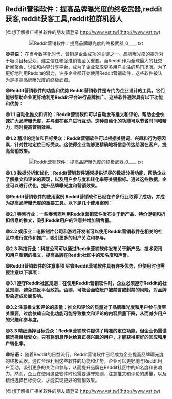 ## **Reddit营销软件：提高品牌曝光度的终极武器,reddit获客,reddit获客工具,reddit拉群机器人**

[😍想了解推广相关软件的朋友请登录 http://www.vst.tw](http://www.vst.tw)

 <center><img src="https://vst.tw/MP4/tuiguang/png/2.png" alt="Reddit营销软件：提高品牌曝光度的终极武器_0____.txt"></center>

**😄导语：**
在当今数字化时代，营销是企业成功的关键之一。品牌曝光度的提升对于吸引目标受众、建立信任和促进销售至关重要。而Reddit作为全球最大的社交新闻聚合、讨论和内容分享平台，成为了企业获取更多用户关注的热门场所。为了更好地利用Reddit的潜力，许多企业都开始使用Reddit营销软件，这些软件被认为是提高品牌曝光度的终极武器。

**😄Reddit营销软件的功能和优势 Reddit营销软件是专门为企业设计的工具，它们能够帮助企业更好地利用Reddit平台进行品牌推广。这些软件通常具有以下功能和优势：**

**😄1.1 自动化推文和评论：Reddit营销软件可以自动发布推文和评论，帮助企业快速扩大品牌曝光度，并与潜在客户进行互动。这种自动化的功能可以节省时间和精力，同时提高营销效率。**

**😄1.2 精准的定位和目标受众：Reddit营销软件可以根据关键词、兴趣和行为等因素，针对性地定位目标受众。这使得企业能够更精确地将信息传达给潜在客户，提高营销效果。**

 <center><img src="https://vst.tw/MP4/tuiguang/png/4.png" alt="Reddit营销软件：提高品牌曝光度的终极武器_0____.txt"></center>

**😄1.3 数据分析和优化：Reddit营销软件通常提供详尽的数据分析功能，帮助企业了解推文和评论的表现，以及用户参与度和转化率等关键指标。通过这些数据，企业可以进行优化，提升品牌曝光度和营销效果。**

**😄Reddit营销软件的使用案例 Reddit营销软件已经在许多行业取得了成功，并成为提高品牌曝光度的重要工具。以下是几个使用案例：**

**😄2.1 零售行业：一些零售商利用Reddit营销软件发布关于新产品、特价促销和折扣信息的推文，吸引Reddit用户的注意并增加销售量。**

**😄2.2 娱乐业：电影制片公司和游戏开发者可以使用Reddit营销软件在相关的社区中进行宣传和推广，吸引更多的用户关注和参与。**

**😄2.3 科技行业：科技公司可以通过Reddit营销软件发布关于新产品、技术资讯和用户案例的推文，提高品牌在Reddit社区中的知名度和声誉。**

**😄Reddit营销软件的注意事项 尽管Reddit营销软件具有许多优势，但使用时也需要注意以下事项：**

**😄3.1 遵守Reddit社区规则：在使用Reddit营销软件时，企业必须遵守Reddit的社区规则，避免违反平台政策。否则，可能会面临账户被禁言或封禁的风险，对品牌形象造成负面影响。**

**😄3.2 注意推文和评论的质量：推文和评论的质量对于品牌曝光度和用户参与度至关重要。过度依赖自动化功能可能导致推文和评论的内容质量下降，从而减少用户的兴趣和参与度。**

**😄3.3 精细选择目标受众：Reddit营销软件提供了精准的定位功能，但企业仍需谨慎选择目标受众。只有将消息传达给真正感兴趣的用户，才能获得更好的回应和用户转化率。**

**😄结语：**
随着Reddit的日益流行，Reddit营销软件已经成为企业提高品牌曝光度的终极武器。通过合理利用这些软件的功能和优势，企业可以更好地与Reddit用户互动，吸引更多的关注和参与，从而提升品牌在Reddit社区中的知名度和影响力。然而，企业在使用这些软件时也需要遵守规则，注意推文和评论的质量，以及精细选择目标受众，才能实现更好的营销效果。

[😍想了解推广相关软件的朋友请登录 http://www.vst.tw](http://www.vst.tw)



